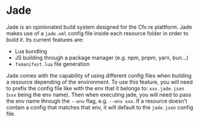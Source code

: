 # Jade
Jade is an opinionated build system designed for the Cfx.re plattform.
Jade makes use of a `jade.xml` config file inside each resource folder in order to *build it*. Its current features are:

- Lua bundling
- JS building through a package manager (e.g. npm, pnpm, yarn, bun...)
- `fxmanifest.lua` file generation

Jade comes with the capability of using different config files when building a resource depending of the environment. To use this feature, you will need to prefix the config file like with the env that it belongs to: `xxx.jade.json` (`xxx` being the env name). Then when executing jade, you will need to pass the env name through the `--env` flag, e.g. `--env xxx`. If a resource doesn't contain a config that matches that env, it will default to the `jade.json` config file.